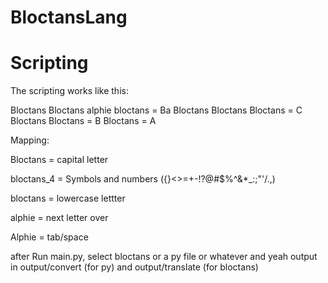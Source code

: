 # BloctansLang
 
# Scripting

The scripting works like this:

Bloctans Bloctans alphie bloctans = Ba
Bloctans Bloctans Bloctans = C
Bloctans Bloctans = B
Bloctans = A

Mapping:

Bloctans = capital letter

bloctans_4 = Symbols and numbers ([](){}<>=+-!?@#$%^&*_:;"'\/.,)

bloctans = lowercase lettter

alphie = next letter over

Alphie = tab/space

after Run main.py, select bloctans or a py file or whatever and yeah
output in output/convert (for py) and output/translate (for bloctans)